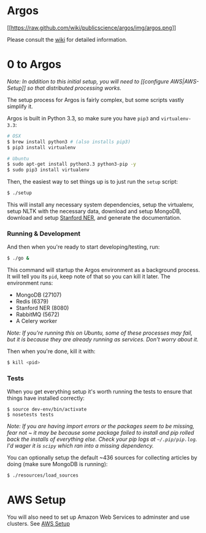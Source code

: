 Argos
===============

[[https://raw.github.com/wiki/publicscience/argos/img/argos.png]]

Please consult the
[wiki](https://github.com/publicscience/argos/wiki) for detailed information.

# 0 to Argos

*Note: In addition to this initial setup, you will need to [[configure
AWS|AWS-Setup]] so that distributed processing works.*

The setup process for Argos is fairly complex, but some scripts vastly simplify it.

Argos is built in Python 3.3, so make sure you have `pip3` and `virtualenv-3.3`:
```bash
# OSX
$ brew install python3 # (also installs pip3)
$ pip3 install virtualenv

# Ubuntu
$ sudo apt-get install python3.3 python3-pip -y
$ sudo pip3 install virtualenv
```

Then, the easiest way to set things up is to just run the `setup` script:
```bash
$ ./setup
```
This will install any necessary system dependencies, setup the
virtualenv, setup NLTK with the necessary data, download and setup
MongoDB, download and setup [Stanford NER](http://nlp.stanford.edu/software/CRF-NER.shtml#Download), and generate the documentation.

### Running & Development
And then when you're ready to start developing/testing, run:
```bash
$ ./go &
```
This command will startup the Argos environment as a background process.
It will tell you its `pid`, keep note of that so you can kill it later.
The environment runs:
* MongoDB (27107)
* Redis (6379)
* Stanford NER (8080)
* RabbitMQ (5672)
* A Celery worker

*Note: If you're running this on Ubuntu, some of these processes may
fail, but it is because they are already running as services. Don't
worry about it.*

Then when you're done, kill it with:
```bash
$ kill <pid>
```

### Tests
When you get everything setup it's worth running the tests to ensure
that things have installed correctly:
```
$ source dev-env/bin/activate
$ nosetests tests
```

*Note: If you are having import errors or the packages seem to be
missing, fear not ~ it may be because some package failed to install and
pip rolled back the installs of everything else. Check your pip logs at
`~/.pip/pip.log`. I'd wager it is `scipy` which ran into a missing
dependency.*

You can optionally setup the default ~436 sources for collecting
articles by doing (make sure MongoDB is running):
```bash
$ ./resources/load_sources
```


# AWS Setup
You will also need to set up Amazon Web Services to adminster and use
clusters. See [AWS
Setup](https://github.com/publicscience/argos/wiki/AWS-Setup)
